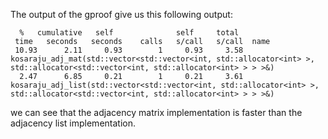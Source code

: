 The output of the gproof give us this following output:
```
  %   cumulative   self              self     total           
 time   seconds   seconds    calls   s/call   s/call  name    
 10.93      2.11     0.93        1     0.93     3.58  kosaraju_adj_mat(std::vector<std::vector<int, std::allocator<int> >, std::allocator<std::vector<int, std::allocator<int> > > >&)
  2.47      6.85     0.21        1     0.21     3.61  kosaraju_adj_list(std::vector<std::vector<int, std::allocator<int> >, std::allocator<std::vector<int, std::allocator<int> > > >&)
```

we can see that the adjacency matrix implementation is faster than the adjacency list implementation.